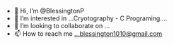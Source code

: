 - 👋 Hi, I’m @BlessingtonP
- 👀 I’m interested in ...Cryotography - C Programing....
- 💞️ I’m looking to collaborate on ...
- 📫 How to reach me ...blessington1010@gmail.com

<!---
BlessingtonP/BlessingtonP is a ✨ special ✨ repository because its `README.md` (this file) appears on your GitHub profile.
You can click the Preview link to take a look at your changes.
--->
